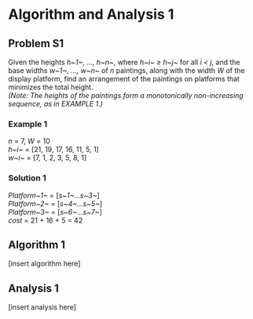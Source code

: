 # Algorithm and Analysis 1
## Problem S1 
Given the heights *h~1~, ..., h~n~*, where *h~i~ $\ge$ h~j~* for all *i $\lt$ j*, and the base widths *w~1~, ..., w~n~* of *n* paintings, along with the width *W* of the display platform, find an arrangement of the paintings on platforms that minimizes the total height.\
*(Note: The heights of the paintings form a monotonically non-increasing sequence, as in EXAMPLE 1.)*

### Example 1
*n* = 7, *W* = 10\
*h~i~* = [21, 19, 17, 16, 11, 5, 1]\
*w~i~* = [7, 1, 2, 3, 5, 8, 1]

### Solution 1
*Platform~1~* = [*s~1~...s~3~*]\
*Platform~2~* = [*s~4~...s~5~*]\
*Platform~3~* = [*s~6~...s~7~*]\
*cost* = 21 + 16 + 5 = 42

## Algorithm 1
[insert algorithm here]

## Analysis 1
[insert analysis here]
